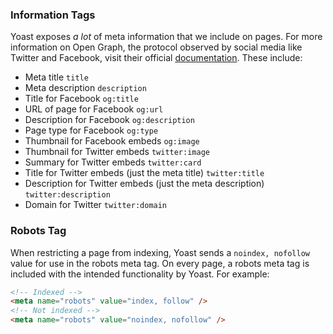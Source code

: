 ### Information Tags

Yoast exposes _a lot_ of meta information that we include on pages. For more information on Open Graph, the protocol observed by social media like Twitter and Facebook, visit their official [documentation](https://ogp.me/). These include:

- Meta title `title`
- Meta description `description`
- Title for Facebook `og:title`
- URL of page for Facebook `og:url`
- Description for Facebook `og:description`
- Page type for Facebook `og:type`
- Thumbnail for Facebook embeds `og:image`
- Thumbnail for Twitter embeds `twitter:image`
- Summary for Twitter embeds `twitter:card`
- Title for Twitter embeds (just the meta title) `twitter:title`
- Description for Twitter embeds (just the meta description) `twitter:description`
- Domain for Twitter `twitter:domain`

### Robots Tag

When restricting a page from indexing, Yoast sends a `noindex, nofollow` value for use in the robots meta tag. On every page, a robots meta tag is included with the intended functionality by Yoast. For example:

```html
<!-- Indexed -->
<meta name="robots" value="index, follow" />
<!-- Not indexed -->
<meta name="robots" value="noindex, nofollow" />
```
